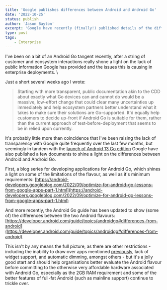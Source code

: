 ```yaml
---
title: 'Google publishes differences between Android and Android Go'
date: '2022-10-25'
status: publish
author: 'Jason Bayton'
excerpt: 'Google have recently (finally!) published details of the differences between Android and Android Go. This transparency will further help organisations determine if Go is suitable for their needs.'
type: post
tags:
    - Enterprise
---
```

I've been on a bit of an Android Go tangent recently, after a string of customer and ecosystem interactions really shone a light on the lack of public information Google has provided and the issues this is causing in enterprise deployments. \

Just a short several weeks ago I wrote: 

> Starting with more transparent, public documentation akin to the CDD about exactly what Go devices can and cannot do would be a massive, low-effort change that could clear many uncertainties up immediately and help ecosystem partners better understand what it takes to make sure their solutions are Go-supported. It'd equally help customers to decide up-front if Android Go is suitable for them, rather than the current approach of test-before-deployment that seems to be in relied upon currently.

It's probably little more than coincidence that I've been raising the lack of transparency with Google quite frequently over the last few months, but seemingly in tandem with the [launch of Android 13 Go edition](https://blog.google/products/android/android-13-go-edition/) Google have also published a few documents to shine a light on the differences between Android and Android Go. 

First, a blog series for developing applications for Android Go, which shines a light on some of the limitations of the flavour, as well as it's minimum requirements: 
[https://android-developers.googleblog.com/2022/09/optimize-for-android-go-lessons-from-google-apps-part-1.html](https://android-developers.googleblog.com/2022/09/optimize-for-android-go-lessons-from-google-apps-part-1.html)

And more recently, the Android Go guide has been updated to show (some of) the differences between the two Android flavours: 
[https://developer.android.com/guide/topics/androidgo#differences-from-android](https://developer.android.com/guide/topics/androidgo#differences-from-android)

This isn't by any means the full picture, as there are other restrictions - including the inability to draw over apps mentioned [previously](/2020/08/androind-go-emm/), lack of widget support, and automatic dimming, amongst others  - but it's a jolly good start and should help organisations better evaluate the Android flavour before committing to the otherwise very affordable hardware associated with Android Go, especially as the 2GB RAM requirement and some of the better features of full-fat Android (such as mainline support) continue to trickle over.